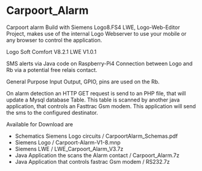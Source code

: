 # Carpoort_Alarm
Carpoort alarm Build with Siemens Logo8.FS4
LWE, Logo-Web-Editor Project, makes use of the internal Logo Webserver to use your mobile or any browser to control the application.

Logo Soft Comfort V8.2.1
LWE V1.0.1

SMS alerts via Java code on Raspberry-Pi4
Connection between Logo and Rb via a potential free relais contact.

General Purpose Input Output, GPIO, pins are used on the Rb.

On alarm detection an HTTP GET request is send to an PHP file, that will update a Mysql database Table.
This table is scanned by another java application, that controls an Fasttrac Gsm modem. 
This application will send the sms to the configured destinator.

Available for Download are 
- Schematics Siemens Logo circuits / CarpoortAlarm_Schemas.pdf
- Siemens Logo / Carpoort-Alarm-V1-8.mnp
- Siemens LWE / LWE_Carpoort_Alarm_V3.7z
- Java Application the scans the Alarm contact / Carpoort_Alarm.7z
- Java Application that controls fastrac Gsm modem / RS232.7z
